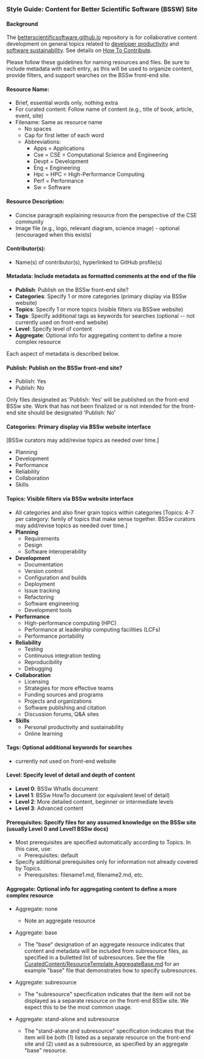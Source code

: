 ### Style Guide: Content for Better Scientific Software (BSSW) Site

#### Background

The [betterscientificsoftware.github.io](https://github.com/betterscientificsoftware/betterscientificsoftware.github.io) repository is for collaborative content development on general topics related to [developer productivity](Site/Categories/Topics/WhatIsProductivity.md) and [software sustainability](Site/Categories/Topics/WhatIsSustainability.md). See details on [How To Contribute](HowToContribute.md).

Please follow these guidelines for naming resources and files.   Be sure to include metadata with each entry, as this will be used to organize content, provide filters, and support searches on the BSSw front-end site.

#### Resource Name:
- Brief, essential words only, nothing extra
- For curated content: Follow name of content (e.g., title of book, article, event, site)
- Filename:  Same as resource name
    - No spaces
    - Cap for first letter of each word
    - Abbreviations:
        - Apps = Applications
        - Cse = CSE = Computational Science and Engineering
        - Devpt = Development
        - Eng = Engineering
        - Hpc = HPC = High-Performance Computing
        - Perf = Performance
        - Sw = Software

#### Resource Description:
- Concise paragraph explaining resource from the perspective of the CSE community
- Image file (e.g., logo, relevant diagram, science image) - optional (encouraged when this exists)

#### Contributor(s):
- Name(s) of contributor(s), hyperlinked to GitHub profile(s)

#### Metadata: Include metadata as formatted comments at the end of the file
- **Publish**: Publish on the BSSw front-end site?
- **Categories**: Specify 1 or more categories (primary display via BSSw website)
- **Topics**: Specify 1 or more topics (visible filters via BSSwe website)
- **Tags**: Specify additional tags as keywords for searches (optional -- not currently used on front-end website)
- **Level**: Specify level of content
- **Aggregate**: Optional info for aggregating content to define a more complex resource

Each aspect of metadata is described below.

#### Publish: Publish on the BSSw front-end site?
- Publish: Yes
- Publish: No

Only files designated as 'Publish: Yes' will be published on the front-end BSSw site.  Work that has not been finalized or is not intended for the front-end site should be designated 'Publish: No'

#### Categories: Primary display via BSSw website interface
[BSSw curators may add/revise topics as needed over time.]
- Planning
- Development
- Performance
- Reliability
- Collaboration
- Skills

#### Topics: Visible filters via BSSw website interface
- All categories and also finer grain topics within categories
  [Topics: 4-7 per category: family of topics that make sense together. BSSw curators may add/revise topics as needed over time.]
- **Planning**
    - Requirements
    - Design
    - Software interoperability
- **Development**
    - Documentation
    - Version control
    - Configuration and builds
    - Deployment
    - Issue tracking
    - Refactoring
    - Software engineering
    - Development tools
- **Performance**
    - High-performance computing (HPC)
    - Performance at leadership computing facilities (LCFs)
    - Performance portability
- **Reliability**
    - Testing
    - Continuous integration testing
    - Reproducibility
    - Debugging
- **Collaboration**
    - Licensing
    - Strategies for more effective teams
    - Funding sources and programs
    - Projects and organizations
    - Software publishing and citation
    - Discussion forums, Q&A sites
- **Skills**
    - Personal productivity and sustainability
    - Online learning

#### Tags: Optional additional keywords for searches
- currently not used on front-end website

#### Level: Specify level of detail and depth of content
- **Level 0**:  BSSw WhatIs document
- **Level 1**:  BSSw HowTo document (or equivalent level of detail)
- **Level 2**:  More detailed content, beginner or intermediate levels
- **Level 3**:  Advanced content

#### Prerequisites: Specify files for any assumed knowledge on the BSSw site (usually Level 0 and Level1 BSSw docs)
- Most prerequisites are specified automatically according to Topics. In this case, use:
   - Prerequisites: default
- Specify additional prerequisites only for information not already covered by Topics.
   - Prerequisites: filename1.md, filename2.md, etc.

#### Aggregate: Optional info for aggregating content to define a more complex resource
 - Aggregate: none
   - Note an aggregate resource

 - Aggregate: base
   - The "base" designation of an aggregate resource indicates that content and metadata will be included from subresource files, as specified in a bulletted list of subresources.  See the file [CuratedContent/ResourceTemplate.AggregateBase.md](CuratedContent/ResourceTemplate.AggregateBase.md) for an example "base" file that demonstrates how to specify subresources.

- Aggregate: subresource
  - The "subresource" specification indicates that the item will not be displayed as a separate resource on the front-end BSSw site.  We expect this to be the most common usage.  

- Aggregate: stand-alone and subresource
   - The "stand-alone and subresource" specification indicates that the item will be both (1) listed as a separate resource on the front-end site and (2) used as a subresource, as specified by an aggregate "base" resource.

   <!---
   Publish: no
   ---!>

